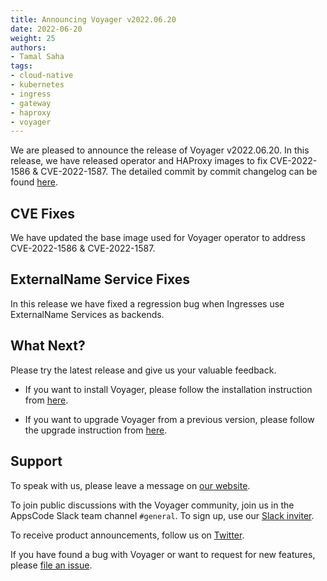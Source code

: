 ```yaml
---
title: Announcing Voyager v2022.06.20
date: 2022-06-20
weight: 25
authors:
- Tamal Saha
tags:
- cloud-native
- kubernetes
- ingress
- gateway
- haproxy
- voyager
---
```


We are pleased to announce the release of Voyager v2022.06.20. In this release, we have released operator and HAProxy images to fix CVE-2022-1586 & CVE-2022-1587. The detailed commit by commit changelog can be found [here](https://github.com/voyagermesh/CHANGELOG/blob/master/releases/v2022.06.20/README.md).

## **CVE Fixes**

We have updated the base image used for Voyager operator to address CVE-2022-1586 & CVE-2022-1587.


## **ExternalName Service Fixes**

In this release we have fixed a regression bug when Ingresses use ExternalName Services as backends.

## What Next?

Please try the latest release and give us your valuable feedback.

* If you want to install Voyager, please follow the installation instruction from [here](https://voyagermesh.com/docs/latest/setup).

* If you want to upgrade Voyager from a previous version, please follow the upgrade instruction from [here](https://voyagermesh.com/docs/latest/setup/upgrade/).

## Support

To speak with us, please leave a message on [our website](https://appscode.com/contact/).

To join public discussions with the Voyager community, join us in the AppsCode Slack team channel `#general`. To sign up, use our [Slack inviter](https://slack.appscode.com/).

To receive product announcements, follow us on [Twitter](https://twitter.com/Voyagermesh).

If you have found a bug with Voyager or want to request for new features, please [file an issue](https://github.com/voyagermesh/project/issues/new).
